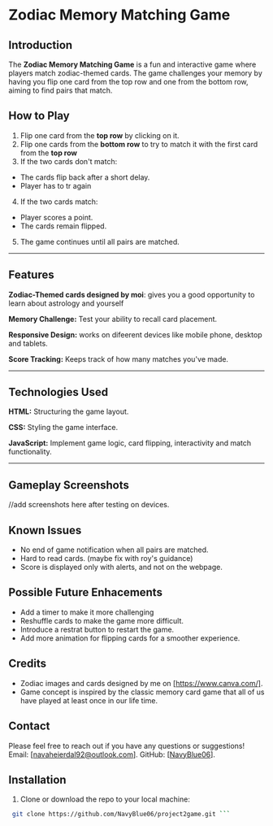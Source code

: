 # Zodiac Memory Matching Game
## Introduction
The **Zodiac Memory Matching Game** is a fun and interactive game where players match zodiac-themed cards. The game challenges your memory by having you flip one card from the top row and one from the bottom row, aiming to find pairs that match. 

## How to Play
1. Flip one card from the **top row** by clicking on it. 
2. Flip one cards from the **bottom row** to try to match it with the first card from the **top row**
3. If the two cards don't match: 
 - The cards flip back after a short delay. 
 - Player has to tr again
4. If the two cards match: 
 - Player scores a point. 
 - The cards remain flipped. 
5. The game continues until all pairs are matched.   

--- 
## Features

**Zodiac-Themed cards designed by moi**: gives you a good opportunity to learn about astrology and yourself

**Memory Challenge:** Test your ability to recall card placement.

**Responsive Design:** works on difeerent devices like mobile phone, desktop and tablets. 

**Score Tracking:** Keeps track of how many matches you've made.

---
## Technologies Used

**HTML:** Structuring the game layout. 

**CSS:** Styling the game interface.

**JavaScript:** Implement game logic, card flipping, interactivity and match functionality. 

---
## Gameplay Screenshots
//add screenshots here after testing on devices. 

## Known Issues
- No end of game notification when all pairs are matched. 
- Hard to read cards. (maybe fix with roy's guidance)
- Score is displayed only with alerts, and not on the webpage. 

## Possible Future Enhacements
- Add a timer to make it more challenging 
- Reshuffle cards to make the game more difficult. 
- Introduce a restrat button to restart the game. 
- Add more animation for flipping cards for a smoother experience. 

## Credits 
- Zodiac images and cards designed by me on [https://www.canva.com/].
- Game concept is inspired by the classic memory card game that all of us have played at least once in our life time. 


## Contact

Please feel free to reach out if you have any questions or suggestions! 
Email: [navaheierdal92@outlook.com].
GitHub: [[NavyBlue06](https://github.com/NavyBlue06)].


## Installation 
1. Clone or download the repo to your local machine: 
```bash 
 git clone https://github.com/NavyBlue06/project2game.git ```






